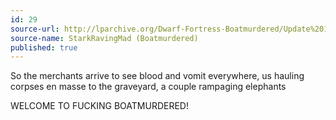 ```yaml
---
id: 29
source-url: http://lparchive.org/Dwarf-Fortress-Boatmurdered/Update%201-16/
source-name: StarkRavingMad (Boatmurdered)
published: true
---
```


<p>So the merchants arrive to see blood and vomit everywhere, us hauling corpses en masse to the graveyard, a couple rampaging elephants</p>

<p> WELCOME TO FUCKING BOATMURDERED!</p>


